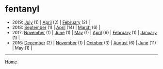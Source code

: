 # fentanyl

  * 2019: 
      [July](./fentanyl-2019-07.md) (1) | 
      [April](./fentanyl-2019-04.md) (2) | 
      [February](./fentanyl-2019-02.md) (2) | 
  * 2018: 
      [September](./fentanyl-2018-09.md) (1) | 
      [April](./fentanyl-2018-04.md) (14) | 
      [March](./fentanyl-2018-03.md) (6) | 
  * 2017: 
      [November](./fentanyl-2017-11.md) (1) | 
      [June](./fentanyl-2017-06.md) (1) | 
      [May](./fentanyl-2017-05.md) (1) | 
      [April](./fentanyl-2017-04.md) (6) | 
      [February](./fentanyl-2017-02.md) (1) | 
      [January](./fentanyl-2017-01.md) (1) | 
  * 2016: 
      [December](./fentanyl-2016-12.md) (2) | 
      [November](./fentanyl-2016-11.md) (1) | 
      [October](./fentanyl-2016-10.md) (3) | 
      [August](./fentanyl-2016-08.md) (6) | 
      [June](./fentanyl-2016-06.md) (11) | 
      [May](./fentanyl-2016-05.md) (1) | 

----

[Home](../)
